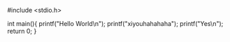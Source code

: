 #include <stdio.h>

int main(){
    printf("Hello World\n");
    printf("xiyouhahahaha");
    printf("Yes\n");
	return 0;
}
